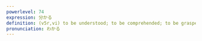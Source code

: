 ```yaml
---
powerlevel: 74
expression: 分かる
definition: (v5r,vi) to be understood; to be comprehended; to be grasped; to become clear; to be known; to be discovered; to be realized; to be realised; to be found out; (P)
pronunciation: わかる
---
```


